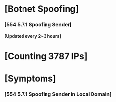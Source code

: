 # [Botnet Spoofing]
### [554 5.7.1 Spoofing Sender]
#### [Updated every 2~3 hours]

# [Counting 3787 IPs]

# [Symptoms] 
###   [554 5.7.1 Spoofing Sender in Local Domain]
